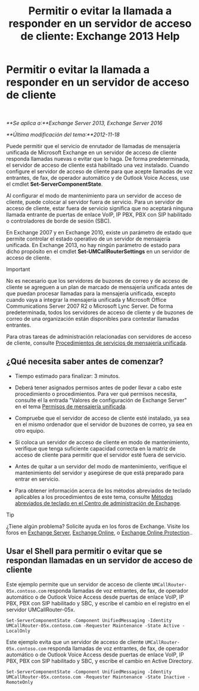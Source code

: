﻿---
title: 'Permitir o evitar la llamada a responder en un servidor de acceso de cliente: Exchange 2013 Help'
TOCTitle: Permitir o evitar la llamada a responder en un servidor de acceso de cliente
ms:assetid: 8287bb78-2621-4b80-a128-8f2ccd67923a
ms:mtpsurl: https://technet.microsoft.com/es-es/library/Bb123529(v=EXCHG.150)
ms:contentKeyID: 50556836
ms.date: 05/22/2018
mtps_version: v=EXCHG.150
ms.translationtype: MT
---

# Permitir o evitar la llamada a responder en un servidor de acceso de cliente

 

_**Se aplica a:**Exchange Server 2013, Exchange Server 2016_

_**Última modificación del tema:**2012-11-18_

Puede permitir que el servicio de enrutador de llamadas de mensajería unificada de Microsoft Exchange en un servidor de acceso de cliente responda llamadas nuevas o evitar que lo haga. De forma predeterminada, el servidor de acceso de cliente está habilitado una vez instalado. Cuando configure el servidor de acceso de cliente para que acepte llamadas de voz entrantes, de fax, de operador automático y de Outlook Voice Access, use el cmdlet **Set-ServerComponentState**.

Al configurar el modo de mantenimiento para un servidor de acceso de cliente, puede colocar al servidor fuera de servicio. Para un servidor de acceso de cliente, estar fuera de servicio significa que no aceptará ninguna llamada entrante de puertas de enlace VoIP, IP PBX, PBX con SIP habilitado o controladores de borde de sesión (SBC).

En Exchange 2007 y en Exchange 2010, existe un parámetro de estado que permite controlar el estado operativo de un servidor de mensajería unificada. En Exchange 2013, no hay ningún parámetro de estado para dicho propósito en el cmdlet **Set-UMCallRouterSettings** en un servidor de acceso de cliente.


> [!IMPORTANT]
> No es necesario que los servidores de buzones de correo y de acceso de cliente se agreguen a un plan de marcado de mensajería unificada antes de que puedan procesar llamadas para la mensajería unificada, excepto cuando vaya a integrar la mensajería unificada y Microsoft Office Communications Server 2007 R2 o Microsoft Lync Server. De forma predeterminada, todos los servidores de acceso de cliente y de buzones de correo de una organización están disponibles para contestar llamadas entrantes.



Para otras tareas de administración relacionadas con servidores de acceso de cliente, consulte [Procedimientos de servicios de mensajería unificada](um-services-procedures-exchange-2013-help.md).

## ¿Qué necesita saber antes de comenzar?

  - Tiempo estimado para finalizar: 3 minutos.

  - Deberá tener asignados permisos antes de poder llevar a cabo este procedimiento o procedimientos. Para ver qué permisos necesita, consulte el la entrada "Valores de configuración de Exchange Server" en el tema [Permisos de mensajería unificada](unified-messaging-permissions-exchange-2013-help.md).

  - Compruebe que el servidor de acceso de cliente esté instalado, ya sea en el mismo ordenador que el servidor de buzones de correo, ya sea en otro equipo.

  - Si coloca un servidor de acceso de cliente en modo de mantenimiento, verifique que tenga suficiente capacidad correcta en la matriz de acceso de cliente para permitir que el servidor esté fuera de servicio.

  - Antes de quitar a un servidor del modo de mantenimiento, verifique el mantenimiento del servidor y asegúrese de que está preparado para entrar en servicio.

  - Para obtener información acerca de los métodos abreviados de teclado aplicables a los procedimientos de este tema, consulte [Métodos abreviados de teclado en el Centro de administración de Exchange](keyboard-shortcuts-in-the-exchange-admin-center-exchange-online-protection-help.md).


> [!TIP]
> ¿Tiene algún problema? Solicite ayuda en los foros de Exchange. Visite los foros en <A href="https://go.microsoft.com/fwlink/p/?linkid=60612">Exchange Server</A>, <A href="https://go.microsoft.com/fwlink/p/?linkid=267542">Exchange Online</A>, o <A href="https://go.microsoft.com/fwlink/p/?linkid=285351">Exchange Online Protection</A>..



## Usar el Shell para permitir o evitar que se respondan llamadas en un servidor de acceso de cliente

Este ejemplo permite que un servidor de acceso de cliente `UMCallRouter-05x.contoso.com` responda llamadas de voz entrantes, de fax, de operador automático o de Outlook Voice Access desde puertas de enlace VoIP, IP PBX, PBX con SIP habilitado y SBC, y escribe el cambio en el registro en el servidor UMCallRouter-05x.

    Set-ServerComponentState -Component UnifiedMessaging -Identity UMCallRouter-05x.contoso.com -Requester Maintenance -State Active -LocalOnly

Este ejemplo evita que un servidor de acceso de cliente `UMCallRouter-05x.contoso.com` responda llamadas de voz entrantes, de fax, de operador automático o de Outlook Voice Access desde puertas de enlace VoIP, IP PBX, PBX con SIP habilitado y SBC, y escribe el cambio en Active Directory.

    Set-ServerComponentState -Component UnifiedMessaging -Identity UMCallRouter-05x.contoso.com -Requester Maintenance -State Inactive -RemoteOnly

